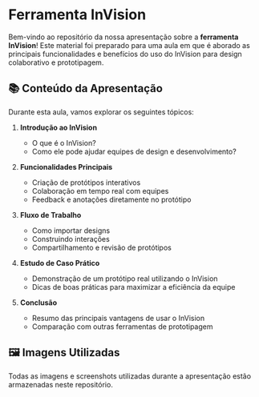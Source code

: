 # Ferramenta InVision

Bem-vindo ao repositório da nossa apresentação sobre a **ferramenta InVision**! Este material foi preparado para uma aula em que é aborado as principais funcionalidades e benefícios do uso do InVision para design colaborativo e prototipagem.

## 📚 Conteúdo da Apresentação

Durante esta aula, vamos explorar os seguintes tópicos:

1. **Introdução ao InVision**
   - O que é o InVision?
   - Como ele pode ajudar equipes de design e desenvolvimento?
  
2. **Funcionalidades Principais**
   - Criação de protótipos interativos
   - Colaboração em tempo real com equipes
   - Feedback e anotações diretamente no protótipo
  
3. **Fluxo de Trabalho**
   - Como importar designs
   - Construindo interações
   - Compartilhamento e revisão de protótipos
  
4. **Estudo de Caso Prático**
   - Demonstração de um protótipo real utilizando o InVision
   - Dicas de boas práticas para maximizar a eficiência da equipe
  
5. **Conclusão**
   - Resumo das principais vantagens de usar o InVision
   - Comparação com outras ferramentas de prototipagem

## 🖼️ Imagens Utilizadas

Todas as imagens e screenshots utilizadas durante a apresentação estão armazenadas neste repositório.
